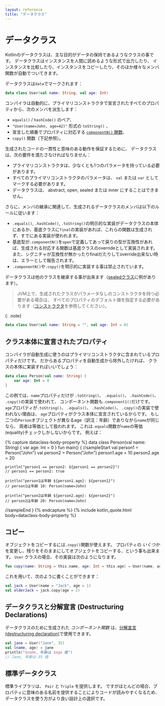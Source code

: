 ```yaml
---
layout: reference
title: "データクラス"
---
```

# データクラス

Kotlinのデータクラスは、主な目的がデータの保持であるようなクラスの事です。
データクラスはインスタンスを人間に読めるような形式で出力したり、
インスタンスを比較したり、インスタンスをコピーしたり、そのほか様々なメンバ関数が自動でついてきます。

データクラスは`data`でマークされます：

<!--original
Data classes in Kotlin are classes whose main purpose is to hold data. Data classes come automatically with additional
member functions that allow you to print an instance to readable output, compare instances, copy instances, and more.
Data classes are marked with `data`:
-->
 
``` kotlin
data class User(val name: String, val age: Int)
```

<!--original
``` kotlin
data class User(val name: String, val age: Int)
```
-->

コンパイラは自動的に、プライマリコンストラクタで宣言されたすべてのプロパティから、次のメンバを派生します：

<!--original
The compiler automatically derives the following members from all properties declared in the primary constructor:
-->
  
  * `equals()` / `hashCode()` のペア、
  * `"User(name=John, age=42)"` 形式の `toString()` 、
  * 宣言した順番でプロパティに対応する [`componentN()` 関数](destructuring-declarations.md)、
  * `copy()` 関数（下記参照）。

<!--original
  * `equals()`/`hashCode()` pair, 
  * `toString()` of the form `"User(name=John, age=42)"`,
  * [`componentN()` functions](multi-declarations.html) corresponding to the properties in their order of declaration,
  * `copy()` function (see below).
-->
  

生成されたコードの一貫性と意味のある動作を保証するために、
データクラスは、次の要件を満たさなければなりません：

<!--original
To ensure consistency and meaningful behavior of the generated code, data classes have to fulfil the following requirements:
-->

  * プライマリコンストラクタは、少なくとも1つのパラメータを持っている必要があります。
  * すべてのプライマリコンストラクタのパラメータは、 `val` または `var` としてマークする必要があります。
  * データクラスは、 abstract, open, sealed または inner にすることはできません。

<!--original
  * The primary constructor needs to have at least one parameter;
  * All primary constructor parameters need to be marked as `val` or `var`;
  * Data classes cannot be abstract, open, sealed or inner;
-->

さらに、メンバの継承に関連して、生成されるデータクラスのメンバは以下のルールに従います：

* `.equals()`, `.hashCode()`, `.toString()`の明示的な実装がデータクラスの本体にあるか、基底クラスに`final`の実装があれば、これらの関数は生成されず、すでにある実装が使われます。
* 基底型が`.componentN()`を`open`で定義してあって戻りの型が互換性があれば、生成される対応する関数は基底クラスのoverrideとして実装されます。また、シグニチャが互換性が無かったりfinalだたりしてoverride出来ない時は、エラーとして報告されます。
* `.componentN()`や`.copy()`を明示的に実装する事は禁止されています。

<!--original
* If there are explicit implementations of `.equals()`, `.hashCode()`, or `.toString()` in the data class body or
  `final` implementations in a superclass, then these functions are not generated, and the existing
  implementations are used.
* If a supertype has `.componentN()` functions that are `open` and return compatible types, the
  corresponding functions are generated for the data class and override those of the supertype. If the functions of the
  supertype cannot be overridden due to incompatible signatures or due to their being final, an error is reported.
* Providing explicit implementations for the `.componentN()` and `.copy()` functions is not allowed.
-->


データクラスは他のクラスを継承する事が出来ます（[sealedクラス](sealed-classes.md)に例があります）。



> JVM上で、生成されたクラスがパラメータなしのコンストラクタを持つ必要がある場合は、
> すべてのプロパティのデフォルト値を指定する必要があります（[コンストラクタ](classes.md#コンストラクタ)を参照してください）。
>
{: .note}

``` kotlin
data class User(val name: String = "", val age: Int = 0)
```

## クラス本体に宣言されたプロパティ

コンパイラが自動生成に使うのはプライマリコンストラクタに含まれているプロパティだけです。
だからあるプロパティを自動生成から除外したければ、
クラスの本体に実装すればいいでしょう：

```kotlin
data class Person(val name: String) {
    var age: Int = 0
}
```


<!--
The compiler only uses the properties defined inside the primary constructor for the automatically generated
functions. To exclude a property from the generated implementations, declare it inside the class body:
-->

この例では、`name`プロパティだけが `.toString()`、 `.equals()`、 `.hashCode()`、 `.copy()`の実装で使われて、
コンポーネント関数も`.component1()`だけです。
`age`プロパティが`.toString()`、 `.equals()`、 `.hashCode()`、 `.copy()`の実装で使われない理由は、
`age`プロパティがクラス本体に宣言されているからです。
もし二つの`Person`オブジェクトが異なるage（訳注：年齢）でありながら`name`が同じなら、
両者は等価として扱われます。
これは`.equals`関数が`name`の等価(equality)チェックしかしないからです。
例えば：

<!--
In this example, only the `name` property can be used inside the `.toString()`, `.equals()`, `.hashCode()`, and `.copy()` implementations,
and there is only one component function `.component1()`. The `age` property can't be used inside the `.toString()`, 
`.equals()`, `.hashCode()`, and `.copy()` implementations because it's declared inside the class body. If two `Person` 
objects have different ages but the same `name`, then they are treated as equal. This is because the `.equals()` function
can only check for equality of the `name` property. For example:
-->

{% capture dataclass-body-property %}
data class Person(val name: String) {
    var age: Int = 0
}
fun main() {
//sampleStart
    val person1 = Person("John")
    val person2 = Person("John")
    person1.age = 10
    person2.age = 20

    println("person1 == person2: ${person1 == person2}")
    // person1 == person2: true
  
    println("person1は年齢 ${person1.age}: ${person1}")
    // person1は年齢 10: Person(name=John)
  
    println("person2は年齢 ${person2.age}: ${person2}")
    // person2は年齢 20: Person(name=John)
//sampleEnd
}
{% endcapture %}
{% include kotlin_quote.html body=dataclass-body-property %}


## コピー

オブジェクトをコピーするには`.copy()`関数が使えます。
プロパティの _いくつか_ を変更し、残りをそのままにしてオブジェクトをコピーする、という事も出来ます。
`User` クラスの場合、その実装は次のようになります。

<!--original
Use the `.copy()` function to copy an object, allowing you to alter _some_ of its properties while keeping the rest unchanged. The implementation of this function for the `User` class above would be as follows:
-->

``` kotlin
fun copy(name: String = this.name, age: Int = this.age) = User(name, age)     
```     

<!--original
``` kotlin
fun copy(name: String = this.name, age: Int = this.age) = User(name, age)     
```     
-->

これを用いて、次のように書くことができます：

<!--original
This allows us to write
-->

``` kotlin
val jack = User(name = "Jack", age = 1)
val olderJack = jack.copy(age = 2)
```

<!--original
``` kotlin
val jack = User(name = "Jack", age = 1)
val olderJack = jack.copy(age = 2)
```
-->

## データクラスと分解宣言 (Destructuring Declarations)

<!--original
## Data Classes and Destructuring Declarations
-->

データクラスのために生成された _コンポーネント関数_ は、[分解宣言(destructuring declaration)](destructuring-declarations.md)で使用できます。

<!--original
_Component functions_ generated for data classes make it possible to use them in [destructuring declarations](destructuring-declarations.md):
-->

``` kotlin
val jane = User("Jane", 35)
val (name, age) = jane
println("$name, 年齢は $age 歳") 
// Jane, 年齢は 35 歳
```

<!--original
``` kotlin
val jane = User("Jane", 35)
val (name, age) = jane
println("$name, $age years of age") 
// Jane, 35 years of age
```
-->

## 標準データクラス

<!--original
## Standard Data Classes
-->

標準ライブラリは、 `Pair` と `Triple` を提供します。
ですがほとんどの場合、プロパティに意味のある名前を提供することによりコードが読みやすくなるため、
データクラスを使う方がより良い設計上の選択です。

<!--original
The standard library provides the `Pair` and `Triple` classes. In most cases, though, named data classes are a better design choice
because they make the code easier to read by providing meaningful names for the properties.
-->